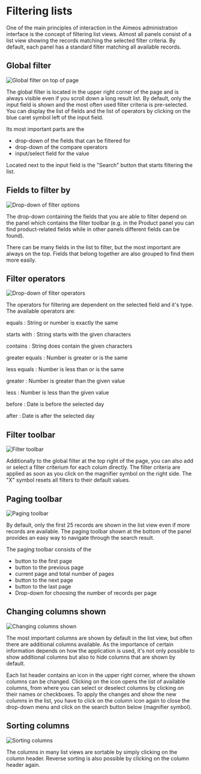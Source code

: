 # Filtering lists

One of the main principles of interaction in the Aimeos administration interface is the concept of filtering list views. Almost all panels consist of a list view showing the records matching the selected filter criteria. By default, each panel has a standard filter matching all available records.

## Global filter

![Global filter on top of page](Admin-concepts-filtering-lists.png)

The global filter is located in the upper right corner of the page and is always visible even if you scroll down a long result list. By default, only the input field is shown and the most often used filter criteria is pre-selected. You can display the list of fields and the list of operators by clicking on the blue caret symbol left of the input field.

Its most important parts are the
* drop-down of the fields that can be filtered for
* drop-down of the compare operators
* input/select field for the value

Located next to the input field is the "Search" button that starts filtering the list.


## Fields to filter by

![Drop-down of filter options](Admin-concepts-filtering-lists7.png)

The drop-down containing the fields that you are able to filter depend on the panel which contains the filter toolbar (e.g. in the Product panel you can find product-related fields while in other panels different fields can be found).

There can be many fields in the list to filter, but the most important are always on the top. Fields that belong together are also grouped to find them more easily.


## Filter operators

![Drop-down of filter operators](Admin-concepts-filtering-lists8.png)

The operators for filtering are dependent on the selected field and it's type. The available operators are:

equals
: String or number is exactly the same

starts with
: String starts with the given characters

contains
: String does contain the given characters

greater equals
: Number is greater or is the same

less equals
: Number is less than or is the same

greater
: Number is greater than the given value

less
: Number is less than the given value

before
: Date is before the selected day

after
: Date is after the selected day


## Filter toolbar

![Filter toolbar](Admin-concepts-filtering-lists3.png)

Additionally to the global filter at the top right of the page, you can also add or select a filter criterium for each colum directly. The filter criteria are applied as soon as you click on the magnifier symbol on the right side. The "X" symbol resets all filters to their default values.

## Paging toolbar

![Paging toolbar](Admin-concepts-filtering-lists6.png)

By default, only the first 25 records are shown in the list view even if more records are available. The paging toolbar shown at the bottom of the panel provides an easy way to navigate through the search result.

The paging toolbar consists of the
* button to the first page
* button to the previous page
* current page and total number of pages
* button to the next page
* button to the last page
* Drop-down for choosing the number of records per page

## Changing columns shown

![Changing columns shown](Admin-concepts-filtering-lists5.png)

The most important columns are shown by default in the list view, but often there are additional columns available. As the importance of certain information depends on how the application is used, it's not only possible to show additional columns but also to hide columns that are shown by default.

Each list header contains an icon in the upper right corner, where the shown columns can be changed. Clicking on the icon opens the list of available columns, from where you can select or deselect columns by clicking on their names or checkboxes. To apply the changes and show the new columns in the list, you have to click on the column icon again to close the drop-down menu and click on the search button below (magnifier symbol).

## Sorting columns

![Sorting columns](Admin-concepts-filtering-lists4.png)

The columns in many list views are sortable by simply clicking on the column header. Reverse sorting is also possible by clicking on the column header again.
